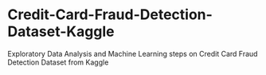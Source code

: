 # Credit-Card-Fraud-Detection-Dataset-Kaggle
Exploratory Data Analysis and Machine Learning steps on Credit Card Fraud Detection Dataset from Kaggle 
